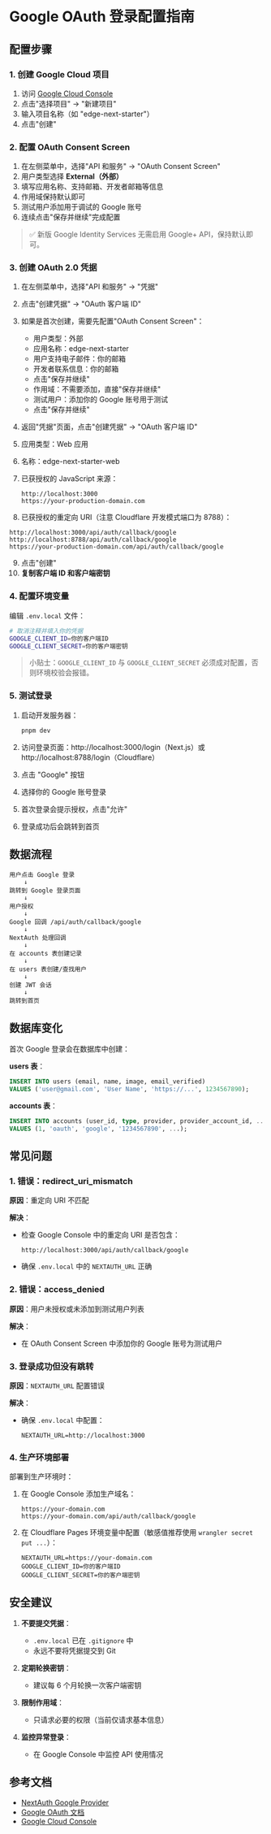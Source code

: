 # Google OAuth 登录配置指南

## 配置步骤

### 1. 创建 Google Cloud 项目

1. 访问 [Google Cloud Console](https://console.cloud.google.com/)
2. 点击"选择项目" → "新建项目"
3. 输入项目名称（如 "edge-next-starter"）
4. 点击"创建"

### 2. 配置 OAuth Consent Screen

1. 在左侧菜单中，选择"API 和服务" → "OAuth Consent Screen"
2. 用户类型选择 **External（外部）**
3. 填写应用名称、支持邮箱、开发者邮箱等信息
4. 作用域保持默认即可
5. 测试用户添加用于调试的 Google 账号
6. 连续点击"保存并继续"完成配置

> ✅ 新版 Google Identity Services 无需启用 Google+ API，保持默认即可。

### 3. 创建 OAuth 2.0 凭据

1. 在左侧菜单中，选择"API 和服务" → "凭据"
2. 点击"创建凭据" → "OAuth 客户端 ID"
3. 如果是首次创建，需要先配置"OAuth Consent Screen"：
   - 用户类型：外部
   - 应用名称：edge-next-starter
   - 用户支持电子邮件：你的邮箱
   - 开发者联系信息：你的邮箱
   - 点击"保存并继续"
   - 作用域：不需要添加，直接"保存并继续"
   - 测试用户：添加你的 Google 账号用于测试
   - 点击"保存并继续"

4. 返回"凭据"页面，点击"创建凭据" → "OAuth 客户端 ID"
5. 应用类型：Web 应用
6. 名称：edge-next-starter-web
7. 已获授权的 JavaScript 来源：
   ```
   http://localhost:3000
   https://your-production-domain.com
   ```
8. 已获授权的重定向 URI（注意 Cloudflare 开发模式端口为 8788）：

```
http://localhost:3000/api/auth/callback/google
http://localhost:8788/api/auth/callback/google
https://your-production-domain.com/api/auth/callback/google
```

9. 点击"创建"
10. **复制客户端 ID 和客户端密钥**

### 4. 配置环境变量

编辑 `.env.local` 文件：

```bash
# 取消注释并填入你的凭据
GOOGLE_CLIENT_ID=你的客户端ID
GOOGLE_CLIENT_SECRET=你的客户端密钥
```

> 小贴士：`GOOGLE_CLIENT_ID` 与 `GOOGLE_CLIENT_SECRET` 必须成对配置，否则环境校验会报错。

### 5. 测试登录

1. 启动开发服务器：

   ```bash
   pnpm dev
   ```

2. 访问登录页面：http://localhost:3000/login（Next.js）或 http://localhost:8788/login（Cloudflare）

3. 点击 "Google" 按钮

4. 选择你的 Google 账号登录

5. 首次登录会提示授权，点击"允许"

6. 登录成功后会跳转到首页

## 数据流程

```
用户点击 Google 登录
    ↓
跳转到 Google 登录页面
    ↓
用户授权
    ↓
Google 回调 /api/auth/callback/google
    ↓
NextAuth 处理回调
    ↓
在 accounts 表创建记录
    ↓
在 users 表创建/查找用户
    ↓
创建 JWT 会话
    ↓
跳转到首页
```

## 数据库变化

首次 Google 登录会在数据库中创建：

**users 表**：

```sql
INSERT INTO users (email, name, image, email_verified)
VALUES ('user@gmail.com', 'User Name', 'https://...', 1234567890);
```

**accounts 表**：

```sql
INSERT INTO accounts (user_id, type, provider, provider_account_id, ...)
VALUES (1, 'oauth', 'google', '1234567890', ...);
```

## 常见问题

### 1. 错误：redirect_uri_mismatch

**原因**：重定向 URI 不匹配

**解决**：

- 检查 Google Console 中的重定向 URI 是否包含：
  ```
  http://localhost:3000/api/auth/callback/google
  ```
- 确保 `.env.local` 中的 `NEXTAUTH_URL` 正确

### 2. 错误：access_denied

**原因**：用户未授权或未添加到测试用户列表

**解决**：

- 在 OAuth Consent Screen 中添加你的 Google 账号为测试用户

### 3. 登录成功但没有跳转

**原因**：`NEXTAUTH_URL` 配置错误

**解决**：

- 确保 `.env.local` 中配置：
  ```
  NEXTAUTH_URL=http://localhost:3000
  ```

### 4. 生产环境部署

部署到生产环境时：

1. 在 Google Console 添加生产域名：

   ```
   https://your-domain.com
   https://your-domain.com/api/auth/callback/google
   ```

2. 在 Cloudflare Pages 环境变量中配置（敏感值推荐使用 `wrangler secret put ...`）：
   ```
   NEXTAUTH_URL=https://your-domain.com
   GOOGLE_CLIENT_ID=你的客户端ID
   GOOGLE_CLIENT_SECRET=你的客户端密钥
   ```

## 安全建议

1. **不要提交凭据**：
   - `.env.local` 已在 `.gitignore` 中
   - 永远不要将凭据提交到 Git

2. **定期轮换密钥**：
   - 建议每 6 个月轮换一次客户端密钥

3. **限制作用域**：
   - 只请求必要的权限（当前仅请求基本信息）

4. **监控异常登录**：
   - 在 Google Console 中监控 API 使用情况

## 参考文档

- [NextAuth Google Provider](https://authjs.dev/getting-started/providers/google)
- [Google OAuth 文档](https://developers.google.com/identity/protocols/oauth2)
- [Google Cloud Console](https://console.cloud.google.com/)
